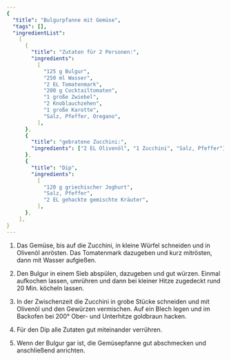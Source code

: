 ```yaml
---
{
  "title": "Bulgurpfanne mit Gemüse",
  "tags": [],
  "ingredientList":
    [
      {
        "title": "Zutaten für 2 Personen:",
        "ingredients":
          [
            "125 g Bulgur",
            "250 ml Wasser",
            "2 EL Tomatenmark",
            "200 g Cocktailtomaten",
            "1 große Zwiebel",
            "2 Knoblauchzehen",
            "1 große Karotte",
            "Salz, Pfeffer, Oregano",
          ],
      },
      {
        "title": "gebratene Zucchini:",
        "ingredients": ["2 EL Olivenöl", "1 Zucchini", "Salz, Pfeffer"],
      },
      {
        "title": "Dip",
        "ingredients":
          [
            "120 g griechischer Joghurt",
            "Salz, Pfeffer",
            "2 EL gehackte gemischte Kräuter",
          ],
      },
    ],
}
---
```


1. Das Gemüse, bis auf die Zucchini, in kleine Würfel schneiden und in Olivenöl anrösten. Das Tomatenmark dazugeben und kurz mitrösten, dann mit Wasser aufgießen.

2. Den Bulgur in einem Sieb abspülen, dazugeben und gut würzen. Einmal aufkochen lassen, umrühren und dann bei kleiner Hitze zugedeckt rund 20 Min. köcheln lassen.

3. In der Zwischenzeit die Zucchini in grobe Stücke schneiden und mit Olivenöl und den Gewürzen vermischen. Auf ein Blech legen und im Backofen bei 200° Ober- und Unterhitze goldbraun hacken.

4. Für den Dip alle Zutaten gut miteinander verrühren.

5. Wenn der Bulgur gar ist, die Gemüsepfanne gut abschmecken und anschließend anrichten.
